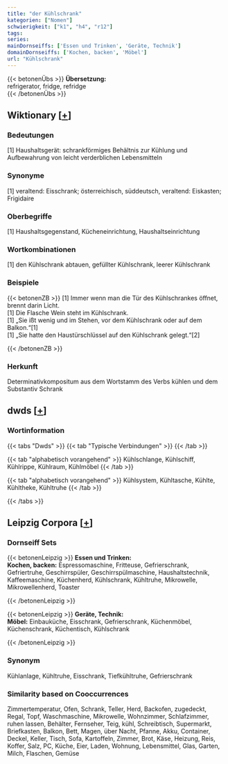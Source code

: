 ```yaml
---
title: "der Kühlschrank"
kategorien: ["Nomen"]
schwierigkeit: ["k1", "h4", "r12"]
tags:
series:
mainDornseiffs: ['Essen und Trinken', 'Geräte, Technik']
domainDornseiffs: ['Kochen, backen', 'Möbel']
url: "Kühlschrank"
---
```


{{< betonenÜbs >}}
**Übersetzung:**  
refrigerator, fridge, refridge  
{{< /betonenÜbs >}}

## Wiktionary [[+](https://de.wiktionary.org/wiki/Kühlschrank)]

### Bedeutungen
[1] Haushaltsgerät: schrankförmiges Behältnis zur Kühlung und Aufbewahrung von leicht verderblichen Lebensmitteln  

### Synonyme
[1] veraltend: Eisschrank; österreichisch, süddeutsch, veraltend: Eiskasten; Frigidaire  

### Oberbegriffe
[1] Haushaltsgegenstand, Kücheneinrichtung, Haushaltseinrichtung  

### Wortkombinationen
[1] den Kühlschrank abtauen, gefüllter Kühlschrank, leerer Kühlschrank  

### Beispiele
{{< betonenZB >}}
[1] Immer wenn man die Tür des Kühlschrankes öffnet, brennt darin Licht.  
[1] Die Flasche Wein steht im Kühlschrank.  
[1] „Sie ißt wenig und im Stehen, vor dem Kühlschrank oder auf dem Balkon.“[1]  
[1] „Sie hatte den Haustürschlüssel auf den Kühlschrank gelegt.“[2]  

{{< /betonenZB >}}
### Herkunft
Determinativkompositum aus dem Wortstamm des Verbs kühlen und dem Substantiv Schrank  



## dwds [[+](https://www.dwds.de/wb/Kühlschrank)]

### Wortinformation
{{< tabs "Dwds" >}}
{{< tab "Typische Verbindungen" >}}
{{< /tab >}}

{{< tab "alphabetisch vorangehend" >}}
Kühlschlange, Kühlschiff, Kühlrippe, Kühlraum, Kühlmöbel
{{< /tab >}}

{{< tab "alphabetisch vorangehend" >}}
Kühlsystem, Kühltasche, Kühlte, Kühltheke, Kühltruhe
{{< /tab >}}

{{< /tabs >}}

## Leipzig Corpora [[+](https://corpora.uni-leipzig.de/en/res?word=Kühlschrank&corpusId=deu_newscrawl-public_2018)]

### Dornseiff Sets
{{< betonenLeipzig >}}
**Essen und Trinken:**  
**Kochen, backen:** Espressomaschine, Fritteuse, Gefrierschrank, Gefriertruhe, Geschirrspüler, Geschirrspülmaschine, Haushaltstechnik, Kaffeemaschine, Küchenherd, Kühlschrank, Kühltruhe, Mikrowelle, Mikrowellenherd, Toaster  

{{< /betonenLeipzig >}}


{{< betonenLeipzig >}}
**Geräte, Technik:**  
**Möbel:** Einbauküche, Eisschrank, Gefrierschrank, Küchenmöbel, Küchenschrank, Küchentisch, Kühlschrank  

{{< /betonenLeipzig >}}

### Synonym
Kühlanlage, Kühltruhe, Eisschrank, Tiefkühltruhe, Gefrierschrank


### Similarity based on Cooccurrences
Zimmertemperatur, Ofen, Schrank, Teller, Herd, Backofen, zugedeckt, Regal, Topf, Waschmaschine, Mikrowelle, Wohnzimmer, Schlafzimmer, ruhen lassen, Behälter, Fernseher, Teig, kühl, Schreibtisch, Supermarkt, Briefkasten, Balkon, Bett, Magen, über Nacht, Pfanne, Akku, Container, Deckel, Keller, Tisch, Sofa, Kartoffeln, Zimmer, Brot, Käse, Heizung, Reis, Koffer, Salz, PC, Küche, Eier, Laden, Wohnung, Lebensmittel, Glas, Garten, Milch, Flaschen, Gemüse

